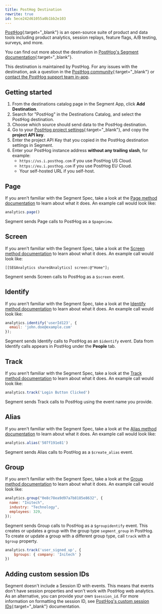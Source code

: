 ```yaml
---
title: PostHog Destination
rewrite: true
id: 5ece242d61055a0b1bb2e103
---
```

[PostHog](https://posthog.com/?utm_source=segmentio&utm_medium=docs&utm_campaign=partners){:target="_blank"} is an open-source suite of product and data tools including product analytics, session replays, feature flags, A/B testing, surveys, and more.

You can find out more about the destination in [PostHog's Segment documentation](https://posthog.com/docs/libraries/segment){:target="_blank"}.

This destination is maintained by PostHog. For any issues with the destination, ask a question in the [PostHog community](https://posthog.com/questions){:target="_blank"} or [contact the PostHog support team in-app](https://us.posthog.com/#panel=support).

## Getting started

1. From the destinations catalog page in the Segment App, click **Add Destination**.
2. Search for "PostHog" in the Destinations Catalog, and select the PostHog destination.
3. Choose which source should send data to the PostHog destination.
4. Go to your [PostHog project settings](https://us.posthog.com/settings/project#variables){:target="_blank"}, and copy the **project API key**.
5. Enter the project API Key that you copied in the PostHog destination settings in Segment.
6. Enter your PostHog instance address **without any trailing slash**, for example:
    - `https://us.i.posthog.com` if you use PostHog US Cloud.
    - `https://eu.i.posthog.com` if you use PostHog EU Cloud.
    - Your self-hosted URL if you self-host.

## Page

If you aren't familiar with the Segment Spec, take a look at the [Page method documentation](/docs/connections/spec/page/) to learn about what it does. An example call would look like:

```js
analytics.page()
```

Segment sends Page calls to PostHog as a `$pageview`.


## Screen

If you aren't familiar with the Segment Spec, take a look at the [Screen method documentation](/docs/connections/spec/screen/) to learn about what it does. An example call would look like:

```objc
[[SEGAnalytics sharedAnalytics] screen:@"Home"];
```

Segment sends Screen calls to PostHog as a `$screen` event.


## Identify

If you aren't familiar with the Segment Spec, take a look at the [Identify method documentation](/docs/connections/spec/identify/) to learn about what it does. An example call would look like:

```js
analytics.identify('userId123', {
  email: 'john.doe@example.com'
});
```

Segment sends Identify calls to PostHog as an `$identify` event. Data from Identify calls appears in PostHog under the **People** tab.


## Track

If you aren't familiar with the Segment Spec, take a look at the [Track method documentation](/docs/connections/spec/track/) to learn about what it does. An example call would look like:

```js
analytics.track('Login Button Clicked')
```

Segment sends Track calls to PostHog using the event name you provide.

## Alias

If you aren't familiar with the Segment Spec, take a look at the [Alias method documentation](/docs/connections/spec/alias/) to learn about what it does. An example call would look like:

```js
analytics.alias('507f191e81')
```

Segment sends Alias calls to PostHog as a `$create_alias` event.

## Group

If you aren't familiar with the Segment Spec, take a look at the [Group method documentation](/docs/connections/spec/group/) to learn about what it does. An example call would look like:

```js
analytics.group("0e8c78ea9d97a7b8185e8632", {
  name: "Initech",
  industry: "Technology",
  employees: 329,
});
```

Segment sends Group calls to PostHog as a `$groupidentify` event. This creates or updates a group with the group type `segment_group` in PostHog. To create or update a group with a different group type, call `track` with a `$group` property.

```js
analytics.track('user_signed_up', {
    $groups: { company: 'Initech' }
})
```

## Adding custom session IDs
Segment doesn't include a Session ID with events. This means that events don't have session properties and won't work with PostHog web analytics. As an alternative, you can provide your own `$session_id`. For more information on formatting the session ID, see [PostHog's custom session IDs](https://posthog.com/docs/data/sessions#custom-session-ids){:target="_blank"} documentation.
